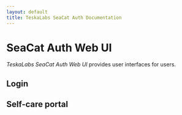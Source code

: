 ```yaml
---
layout: default
title: TeskaLabs SeaCat Auth Documentation
---
```


# SeaCat Auth Web UI

_TeskaLabs SeaCat Auth Web UI_ provides user interfaces for users.


## Login


## Self-care portal

